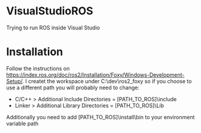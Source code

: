 # VisualStudioROS
Trying to run ROS inside Visual Studio

# Installation

Follow the instructions on https://index.ros.org/doc/ros2/Installation/Foxy/Windows-Development-Setup/.
I createt the workspace under C:\dev\ros2_foxy so if you choose to use a different path you will probably need to change:
 
- C/C++ > Additional Include Directories = [PATH_TO_ROS]\include
- Linker > Additional Library Directories = [PATH_TO_ROS]\Lib

Additionally you need to add [PATH_TO_ROS]\install\bin to your environment variable path